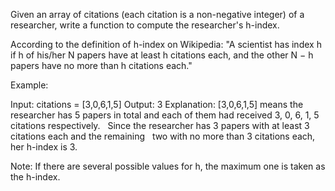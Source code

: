 Given an array of citations (each citation is a non-negative integer) of a researcher, write a function to compute the researcher&#39;s h-index.

According to the definition of h-index on Wikipedia: &quot;A scientist has index h if h of his/her N papers have at least h citations each, and the other N &minus; h papers have no more than h citations each.&quot;

Example:


Input: citations = [3,0,6,1,5]
Output: 3 
Explanation: [3,0,6,1,5] means the researcher has 5 papers in total and each of them had 
             received 3, 0, 6, 1, 5 citations respectively. 
&nbsp;            Since the researcher has 3 papers with at least 3 citations each and the remaining 
&nbsp;            two with no more than 3 citations each, her h-index is 3.

Note:&nbsp;If there are several possible values for h, the maximum one is taken as the h-index.
